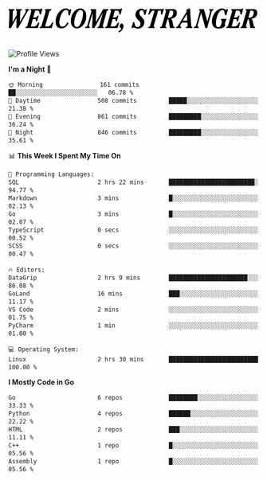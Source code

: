 <div>
  <picture>
    <source media="(prefers-color-scheme: dark)" srcset="./headers/welcome_white.png">
    <img alt="WELCOME, STRANGER" src="./headers/welcome.png" width="500">
  </picture>
</div>

<br>

![Profile Views](https://komarev.com/ghpvc/?username=darleet&color=blue)

<!--START_SECTION:waka-->
**I'm a Night 🦉** 

```text
🌞 Morning                161 commits         ██░░░░░░░░░░░░░░░░░░░░░░░   06.78 % 
🌆 Daytime                508 commits         █████░░░░░░░░░░░░░░░░░░░░   21.38 % 
🌃 Evening                861 commits         █████████░░░░░░░░░░░░░░░░   36.24 % 
🌙 Night                  846 commits         █████████░░░░░░░░░░░░░░░░   35.61 % 
```


📊 **This Week I Spent My Time On** 

```text
💬 Programming Languages: 
SQL                      2 hrs 22 mins       ████████████████████████░   94.77 % 
Markdown                 3 mins              █░░░░░░░░░░░░░░░░░░░░░░░░   02.13 % 
Go                       3 mins              █░░░░░░░░░░░░░░░░░░░░░░░░   02.07 % 
TypeScript               0 secs              ░░░░░░░░░░░░░░░░░░░░░░░░░   00.52 % 
SCSS                     0 secs              ░░░░░░░░░░░░░░░░░░░░░░░░░   00.47 % 

🔥 Editors: 
DataGrip                 2 hrs 9 mins        ██████████████████████░░░   86.08 % 
GoLand                   16 mins             ███░░░░░░░░░░░░░░░░░░░░░░   11.17 % 
VS Code                  2 mins              ░░░░░░░░░░░░░░░░░░░░░░░░░   01.75 % 
PyCharm                  1 min               ░░░░░░░░░░░░░░░░░░░░░░░░░   01.00 % 

💻 Operating System: 
Linux                    2 hrs 30 mins       █████████████████████████   100.00 % 
```

**I Mostly Code in Go** 

```text
Go                       6 repos             ████████░░░░░░░░░░░░░░░░░   33.33 % 
Python                   4 repos             ██████░░░░░░░░░░░░░░░░░░░   22.22 % 
HTML                     2 repos             ███░░░░░░░░░░░░░░░░░░░░░░   11.11 % 
C++                      1 repo              █░░░░░░░░░░░░░░░░░░░░░░░░   05.56 % 
Assembly                 1 repo              █░░░░░░░░░░░░░░░░░░░░░░░░   05.56 % 
```




<!--END_SECTION:waka-->
